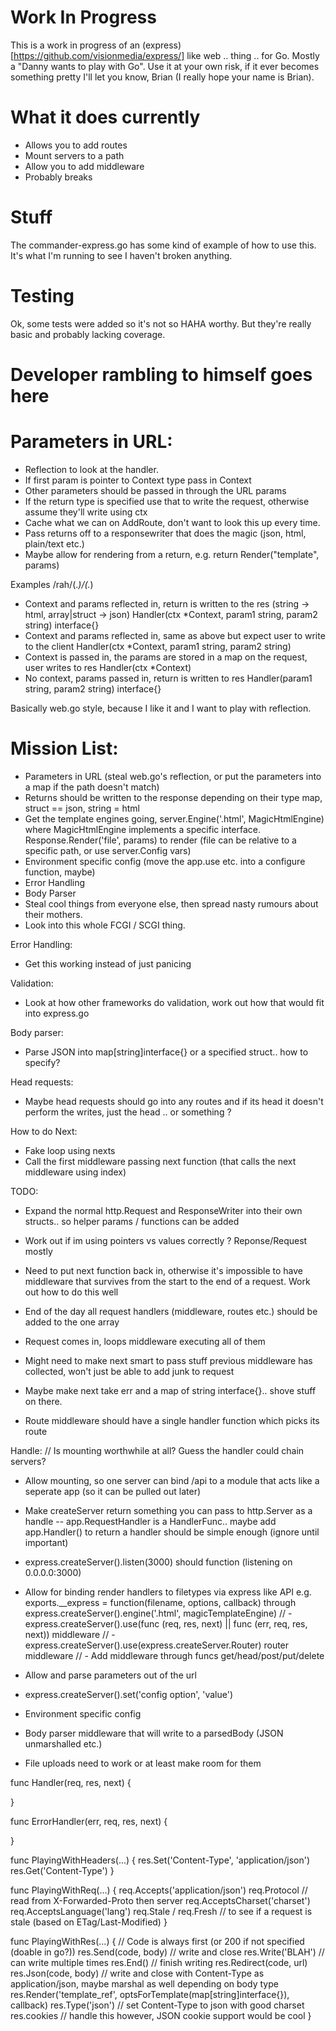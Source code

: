# Work In Progress
  This is a work in progress of an (express)[https://github.com/visionmedia/express/] like web .. thing .. for Go. Mostly a "Danny wants to play with Go". Use it at your own risk, if it ever becomes something pretty I'll let you know, Brian (I really hope your name is Brian).

# What it does currently
  * Allows you to add routes
  * Mount servers to a path
  * Allow you to add middleware
  * Probably breaks

# Stuff
The commander-express.go has some kind of example of how to use this. It's what I'm running to see I haven't broken anything.

# Testing
Ok, some tests were added so it's not so HAHA worthy. But they're really basic and probably lacking coverage.

# Developer rambling to himself goes here
# Parameters in URL:
* Reflection to look at the handler.
* If first param is pointer to Context type pass in Context
* Other parameters should be passed in through the URL params
* If the return type is specified use that to write the request, otherwise assume they'll write using ctx
* Cache what we can on AddRoute, don't want to look this up every time.
* Pass returns off to a responsewriter that does the magic (json, html, plain/text etc.)
* Maybe allow for rendering from a return, e.g. return Render("template", params)

Examples
/rah/(.*)/(.*)
- Context and params reflected in, return is written to the res (string -> html, array|struct -> json)
Handler(ctx *Context, param1 string, param2 string) interface{}
- Context and params reflected in, same as above but expect user to write to the client
Handler(ctx *Context, param1 string, param2 string)
- Context is passed in, the params are stored in a map on the request, user writes to res
Handler(ctx *Context)
- No context, params passed in, return is written to res
Handler(param1 string, param2 string) interface{}

Basically web.go style, because I like it and I want to play with reflection.


# Mission List:
* Parameters in URL (steal web.go's reflection, or put the parameters into a map if the path doesn't match)
* Returns should be written to the response depending on their type map, struct == json, string = html
* Get the template engines going, server.Engine('.html', MagicHtmlEngine) where MagicHtmlEngine implements a specific interface. Response.Render('file', params) to render (file can be relative to a specific path, or use server.Config vars)
* Environment specific config (move the app.use etc. into a configure function, maybe)
* Error Handling
* Body Parser
* Steal cool things from everyone else, then spread nasty rumours about their mothers.
* Look into this whole FCGI / SCGI thing.

Error Handling:
- Get this working instead of just panicing

Validation:
- Look at how other frameworks do validation, work out how that would fit into express.go

Body parser:
- Parse JSON into map[string]interface{} or a specified struct.. how to specify?

Head requests:
- Maybe head requests should go into any routes and if its head it doesn't perform the writes, just the head .. or something ?

How to do Next:
- Fake loop using nexts
- Call the first middleware passing next function (that calls the next middleware using index)

TODO:
- Expand the normal http.Request and ResponseWriter into their own structs.. so helper params / functions can be added
- Work out if im using pointers vs values correctly ? Reponse/Request mostly
- Need to put next function back in, otherwise it's impossible to have middleware that survives from the start to the end of a request. Work out how to do this well


- End of the day all request handlers (middleware, routes etc.) should be added to the one array
- Request comes in, loops middleware executing all of them
- Might need to make next smart to pass stuff previous middleware has collected, won't just be able to add junk to request
- Maybe make next take err and a map of string interface{}.. shove stuff on there.
- Route middleware should have a single handler function which picks its route

Handle:
// Is mounting worthwhile at all? Guess the handler could chain servers?
- Allow mounting, so one server can bind /api to a module that acts like a seperate app (so it can be pulled out later)
- Make createServer return something you can pass to http.Server as a handle -- app.RequestHandler is a HandlerFunc.. maybe add app.Handler() to return a handler should be simple enough (ignore until important)
- express.createServer().listen(3000) should function (listening on 0.0.0.0:3000)

- Allow for binding render handlers to filetypes via express like API e.g. exports.__express = function(filename, options, callback) through express.createServer().engine('.html', magicTemplateEngine)
// - express.createServer().use(func (req, res, next) || func (err, req, res, next)) middleware
// - express.createServer().use(express.createServer.Router) router middleware
// - Add middleware through funcs get/head/post/put/delete
- Allow and parse parameters out of the url
- express.createServer().set('config option', 'value')
- Environment specific config
- Body parser middleware that will write to a parsedBody (JSON unmarshalled etc.)
- File uploads need to work or at least make room for them


func Handler(req, res, next) {

}

func ErrorHandler(err, req, res, next) {

}

func PlayingWithHeaders(...) {
  res.Set('Content-Type', 'application/json')
  res.Get('Content-Type')
}

func PlayingWithReq(...) {
  req.Accepts('application/json')
  req.Protocol // read from X-Forwarded-Proto then server
  req.AcceptsCharset('charset')
  req.AcceptsLanguage('lang')
  req.Stale / req.Fresh // to see if a request is stale (based on ETag/Last-Modified)
}

func PlayingWithRes(...) {
  // Code is always first (or 200 if not specified (doable in go?))
  res.Send(code, body) // write and close
  res.Write('BLAH') // can write multiple times
  res.End() // finish writing
  res.Redirect(code, url)
  res.Json(code, body) // write and close with Content-Type as application/json, maybe marshal as well depending on body type
  res.Render('template_ref', optsForTemplate(map[string]interface{}), callback)
  res.Type('json') // set Content-Type to json with good charset
  res.cookies // handle this however, JSON cookie support would be cool
}
